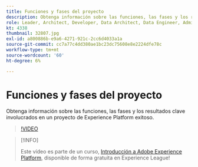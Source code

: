 ```yaml
---
title: Funciones y fases del proyecto
description: Obtenga información sobre las funciones, las fases y los resultados clave involucrados en un proyecto de Experience Platform exitoso.
role: Leader, Architect, Developer, Data Architect, Data Engineer, Admin, User
kt: 4338
thumbnail: 32807.jpg
exl-id: a800886b-e9a6-4271-921c-2cc6d4033a1a
source-git-commit: cc7a77c4dd380ae1bc23dc75608e8e2224dfe78c
workflow-type: tm+mt
source-wordcount: '60'
ht-degree: 6%

---
```


# Funciones y fases del proyecto

Obtenga información sobre las funciones, las fases y los resultados clave involucrados en un proyecto de Experience Platform exitoso.

>[!VIDEO](https://video.tv.adobe.com/v/32807?quality=12&learn=on)

>[!INFO]
>
> Este vídeo es parte de un curso, [Introducción a Adobe Experience Platform](https://experienceleague.adobe.com/?recommended=ExperiencePlatform-U-1-2020.1), disponible de forma gratuita en Experience League!

